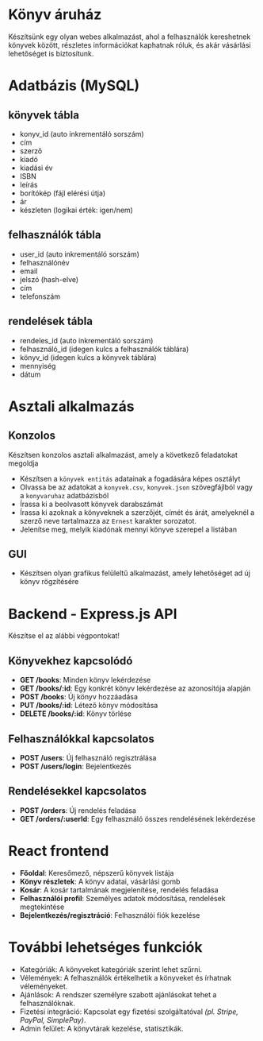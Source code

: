 # Könyv áruház
Készítsünk egy olyan webes alkalmazást, ahol a felhasználók kereshetnek könyvek között, részletes információkat kaphatnak róluk, és akár vásárlási lehetőséget is biztosítunk.

# Adatbázis (MySQL)

##	könyvek tábla 
-	konyv_id (auto inkrementáló sorszám)
-	cím
-	szerző
-	kiadó
-	kiadási év
-	ISBN
-	leírás
-	borítókép (fájl elérési útja)
-	ár
-	készleten (logikai érték: igen/nem)

##	felhasználók tábla 
-	user_id (auto inkrementáló sorszám)
-	felhasználónév
-	email
-	jelszó (hash-elve)
-	cím
-	telefonszám

##	rendelések tábla 
-	rendeles_id (auto inkrementáló sorszám)
-	felhasználó_id (idegen kulcs a felhasználók táblára)
-	könyv_id (idegen kulcs a könyvek táblára)
-	mennyiség
-	dátum

# Asztali alkalmazás
## Konzolos
Készítsen konzolos asztali alkalmazást, amely a következő feladatokat megoldja
- Készítsen a `könyvek entitás` adatainak a fogadására képes osztályt
- Olvassa be az adatokat a `konyvek.csv`, `konyvek.json` szövegfájlból vagy a `konyvaruhaz` adatbázisból
- Írassa ki a beolvasott könyvek darabszámát
- Írassa ki azoknak a könyveknek a szerzőjét, címét és árát, amelyeknél a szerző neve tartalmazza az `Ernest` karakter sorozatot.
- Jelenítse meg, melyik kiadónak mennyi könyve szerepel a listában

## GUI
- Készítsen olyan grafikus felüleltű alkalmazást, amely lehetőséget ad új könyv rögzítésére

# Backend - Express.js API
Készítse el az alábbi végpontokat!
##	Könyvekhez kapcsolódó 
-	**GET /books**: Minden könyv lekérdezése
-	**GET /books/:id**: Egy konkrét könyv lekérdezése az azonosítója alapján
-	**POST /books**: Új könyv hozzáadása
-	**PUT /books/:id**: Létező könyv módosítása
-	**DELETE /books/:id**: Könyv törlése

##	Felhasználókkal kapcsolatos
-	**POST /users**: Új felhasználó regisztrálása
-	**POST /users/login**: Bejelentkezés

##	Rendelésekkel kapcsolatos
-	**POST /orders**: Új rendelés feladása
-	**GET /orders/:userId**: Egy felhasználó összes rendelésének lekérdezése

# React frontend
-	**Főoldal**: Keresőmező, népszerű könyvek listája
-	**Könyv részletek**: A könyv adatai, vásárlási gomb
-	**Kosár**: A kosár tartalmának megjelenítése, rendelés feladása
-	**Felhasználói profil**: Személyes adatok módosítása, rendelések megtekintése
-	**Bejelentkezés/regisztráció**: Felhasználói fiók kezelése

# További lehetséges funkciók
-	Kategóriák: A könyveket kategóriák szerint lehet szűrni.
-	Vélemények: A felhasználók értékelhetik a könyveket és írhatnak véleményeket.
-	Ajánlások: A rendszer személyre szabott ajánlásokat tehet a felhasználóknak.
-	Fizetési integráció: Kapcsolat egy fizetési szolgáltatóval *(pl. Stripe, PayPal, SimplePay)*.
-	Admin felület: A könyvtárak kezelése, statisztikák.

